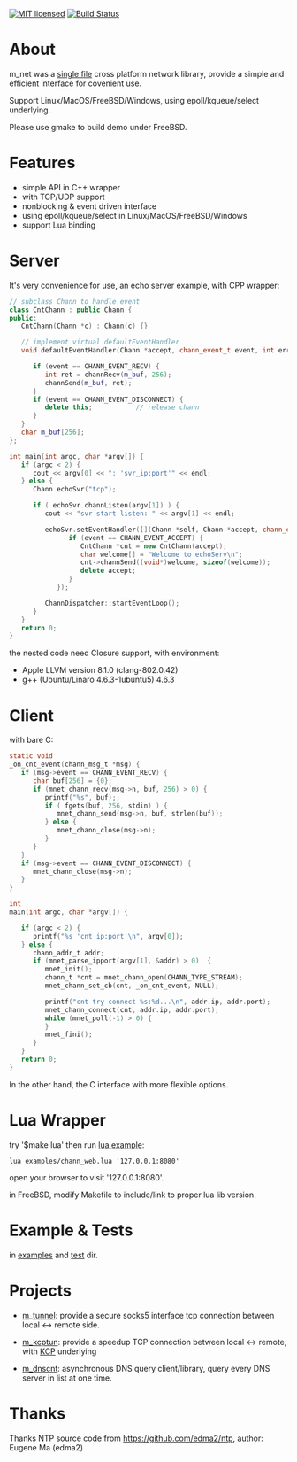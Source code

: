 

[![MIT licensed][1]][2]  [![Build Status][3]][4]


[1]: https://img.shields.io/badge/license-MIT-blue.svg
[2]: LICENSE

[3]: https://travis-ci.org/lalawue/m_net.svg?branch=master
[4]: https://travis-ci.org/lalawue/m_net





# About

m_net was a [single file](https://github.com/lalawue/m_net/blob/master/src/mnet_core.c)
cross platform network library, provide a simple and efficient interface for covenient use.

Support Linux/MacOS/FreeBSD/Windows, using epoll/kqueue/select underlying.

Please use gmake to build demo under FreeBSD.





# Features

- simple API in C++ wrapper
- with TCP/UDP support
- nonblocking & event driven interface
- using epoll/kqueue/select in Linux/MacOS/FreeBSD/Windows
- support Lua binding





# Server 

It's very convenience for use, an echo server example, with CPP wrapper:

```cpp
// subclass Chann to handle event
class CntChann : public Chann {
public:
   CntChann(Chann *c) : Chann(c) {}

   // implement virtual defaultEventHandler
   void defaultEventHandler(Chann *accept, chann_event_t event, int err) {

      if (event == CHANN_EVENT_RECV) {
         int ret = channRecv(m_buf, 256);
         channSend(m_buf, ret);
      }
      if (event == CHANN_EVENT_DISCONNECT) {
         delete this;           // release chann
      }
   }
   char m_buf[256];
};

int main(int argc, char *argv[]) {
   if (argc < 2) {
      cout << argv[0] << ": 'svr_ip:port'" << endl;
   } else {
      Chann echoSvr("tcp");

      if ( echoSvr.channListen(argv[1]) ) {
         cout << "svr start listen: " << argv[1] << endl;

         echoSvr.setEventHandler([](Chann *self, Chann *accept, chann_event_t event, int err) {
               if (event == CHANN_EVENT_ACCEPT) {
                  CntChann *cnt = new CntChann(accept);
                  char welcome[] = "Welcome to echoServ\n";
                  cnt->channSend((void*)welcome, sizeof(welcome));
                  delete accept;
               }
            });

         ChannDispatcher::startEventLoop();
      }
   }
   return 0;
}
```

the nested code need Closure support, with environment:

- Apple LLVM version 8.1.0 (clang-802.0.42)
- g++ (Ubuntu/Linaro 4.6.3-1ubuntu5) 4.6.3





# Client

with bare C:

```c
static void
_on_cnt_event(chann_msg_t *msg) {
   if (msg->event == CHANN_EVENT_RECV) {
      char buf[256] = {0};
      if (mnet_chann_recv(msg->n, buf, 256) > 0) {
         printf("%s", buf);;
         if ( fgets(buf, 256, stdin) ) {
            mnet_chann_send(msg->n, buf, strlen(buf));
         } else {
            mnet_chann_close(msg->n);
         }
      }
   }
   if (msg->event == CHANN_EVENT_DISCONNECT) {
      mnet_chann_close(msg->n);
   }
}

int
main(int argc, char *argv[]) {

   if (argc < 2) {
      printf("%s 'cnt_ip:port'\n", argv[0]);
   } else {
      chann_addr_t addr;
      if (mnet_parse_ipport(argv[1], &addr) > 0)  {
         mnet_init();
         chann_t *cnt = mnet_chann_open(CHANN_TYPE_STREAM);
         mnet_chann_set_cb(cnt, _on_cnt_event, NULL);

         printf("cnt try connect %s:%d...\n", addr.ip, addr.port);
         mnet_chann_connect(cnt, addr.ip, addr.port);
         while (mnet_poll(-1) > 0) {
         }
         mnet_fini();
      }
   }
   return 0;
}
```

In the other hand, the C interface with more flexible options.





# Lua Wrapper

try '$make lua' then run [lua example](https://github.com/lalawue/m_net/blob/master/examples/chann_web.lua):

```
lua examples/chann_web.lua '127.0.0.1:8080'
```

open your browser to visit '127.0.0.1:8080'.


in FreeBSD, modify Makefile to include/link to proper lua lib version.





# Example & Tests

in [examples](https://github.com/lalawue/m_net/tree/master/examples) and
[test](https://github.com/lalawue/m_net/tree/master/test) dir.





# Projects

- [m_tunnel](https://github.com/lalawue/m_tunnel): provide a secure
  socks5 interface tcp connection between local <-> remote side.

- [m_kcptun](https://github.com/lalawue/m_kcptun): provide a speedup TCP
  connection between local <-> remote, with [KCP](https://github.com/skywind3000/kcp) underlying

- [m_dnscnt](https://github.com/lalawue/m_dnscnt): asynchronous DNS query client/library, query
  every DNS server in list at one time.






# Thanks

Thanks NTP source code from https://github.com/edma2/ntp, author: Eugene Ma (edma2)
